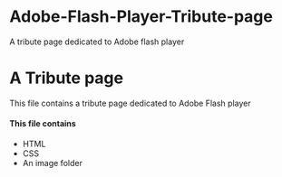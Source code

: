 # Adobe-Flash-Player-Tribute-page
A tribute page dedicated to Adobe flash player

# A Tribute page

This file contains a tribute page dedicated to Adobe Flash player

#### This file contains
* HTML
* CSS
* An image folder
